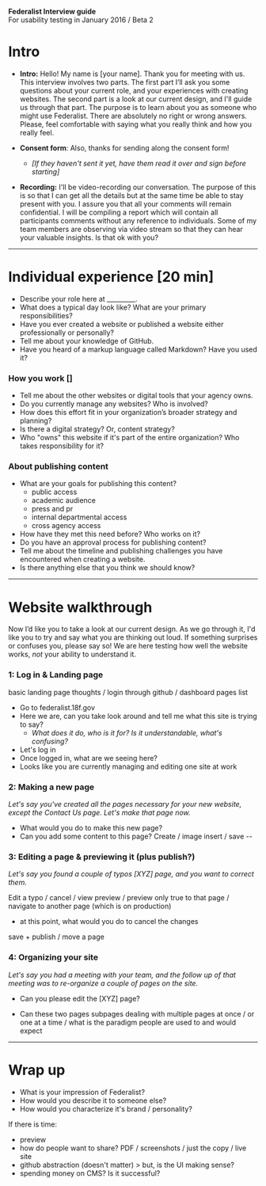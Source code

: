 **Federalist Interview guide**  
For usability testing in January 2016 / Beta 2  

# Intro


* **Intro:** Hello! My name is [your name]. Thank you for meeting with us. This interview involves two parts. The first part I’ll ask you some questions about your current role, and your experiences with creating websites. The second part is a look at our current design, and I'll guide us through that part. The purpose is to learn about you as someone who might use Federalist. There are absolutely no right or wrong answers. Please, feel comfortable with saying what you really think and how you really feel.


* **Consent form**: Also, thanks for sending along the consent form!
  * *[If they haven't sent it yet, have them read it over and sign before starting]*  


* **Recording:** I'll be video-recording our conversation. The purpose of this is so that I can get all the details but at the same time be able to stay present with you. I assure you that all your comments will remain confidential. I will be compiling a report which will contain all participants comments without any reference to individuals. Some of my team members are observing via video stream so that they can hear your valuable insights. Is that ok with you?


---


# Individual experience [20 min]

* Describe your role here at _________.  
* What does a typical day look like? What are your primary responsibilities?
* Have you ever created a website or published a website either professionally or personally?
* Tell me about your knowledge of GitHub.
* Have you heard of a markup language called Markdown? Have you used it?

### How you work []

* Tell me about the other websites or digital tools that your agency owns.
* Do you currently manage any websites? Who is involved?
* How does this effort fit in your organization’s broader strategy and planning?
* Is there a digital strategy? Or, content strategy?
* Who "owns" this website if it's part of the entire organization? Who takes responsibility for it?

### About publishing content

* What are your goals for publishing this content?
  * public access
  * academic audience
  * press and pr
  * internal departmental access
  * cross agency access
* How have they met this need before? Who works on it?
* Do you have an approval process for publishing content?
* Tell me about the timeline and publishing challenges you have encountered when creating a website.
* Is there anything else that you think we should know?


---


# Website walkthrough

Now I’d like you to take a look at our current design. As we go through it, I'd like you to try and say what you are thinking out loud. If something surprises or confuses you, please say so! We are here testing how well the website works, *not* your ability to understand it.

### 1: Log in & Landing page

basic landing page thoughts / login through github / dashboard pages list

* Go to federalist.18f.gov
* Here we are, can you take look around and tell me what this site is trying to say?
  * *What does it do, who is it for?  Is it understandable, what's confusing?*
* Let's log in
* Once logged in, what are we seeing here?
* Looks like you are currently managing and editing one site at work

### 2: Making a new page

*Let's say you've created all the pages necessary for your new website, except the Contact Us page. Let's make that page now.*

* What would you do to make this new page?
* Can you add some content to this page?
Create  / image insert / save --



### 3: Editing a page & previewing it (plus publish?)

*Let's say you found a couple of typos [XYZ] page, and you want to correct them.*

Edit a typo / cancel / view preview / preview only true to that page / navigate to another page (which is on production)

* at this point, what would you do to cancel the changes

save + publish / move a page

### 4: Organizing your site

*Let's say you had a meeting with your team, and the follow up of that meeting was to re-organize a couple of pages on the site.*

* Can you please edit the [XYZ] page?

* Can
these two pages subpages
dealing with multiple pages at once / or one at a time / what is the paradigm people are used to and would expect




---


# Wrap up

* What is your impression of Federalist?
* How would you describe it to someone else?
* How would you characterize it's brand / personality?





If there is time:

* preview
* how do people want to share? PDF / screenshots / just the copy / live site
* github abstraction (doesn't matter) > but, is the UI making sense?
* spending money on CMS? Is it successful?
